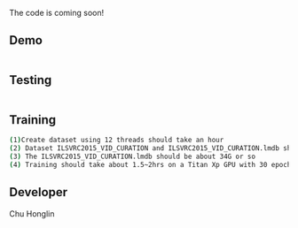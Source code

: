 The code is coming soon!
## Demo
```bash
```
## Testing
```bash
```
## Training
```bash
(1)Create dataset using 12 threads should take an hour
(2) Dataset ILSVRC2015_VID_CURATION and ILSVRC2015_VID_CURATION.lmdb should be in the same directory
(3) The ILSVRC2015_VID_CURATION.lmdb should be about 34G or so
(4) Training should take about 1.5~2hrs on a Titan Xp GPU with 30 epochs
```
## Developer
Chu Honglin
